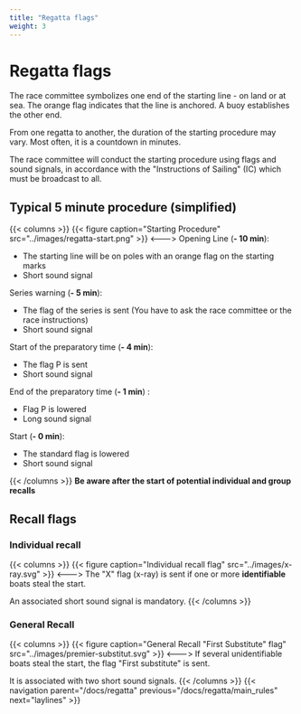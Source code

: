 ```yaml
---
title: "Regatta flags"
weight: 3
---
```


# Regatta flags

The race committee symbolizes one end of the starting line - on land or at sea. The orange flag indicates that the line is anchored. A buoy establishes the other end.

From one regatta to another, the duration of the starting procedure may vary. Most often, it is a countdown in minutes.

The race committee will conduct the starting procedure using flags and sound signals, in accordance with the "Instructions of Sailing" (IC) which must be broadcast to all.

## Typical 5 minute procedure (simplified)

{{< columns >}}
{{< figure caption="Starting Procedure" src="../images/regatta-start.png" >}}
<--->
Opening Line (**- 10 min**):

- The starting line will be on poles with an orange flag on the starting marks
- Short sound signal

Series warning (**- 5 min**):

- The flag of the series is sent (You have to ask the race committee or the race instructions)
- Short sound signal

Start of the preparatory time (**- 4 min**):

- The flag P is sent
- Short sound signal

End of the preparatory time (**- 1 min**) :

- Flag P is lowered
- Long sound signal

Start (**- 0 min**):

- The standard flag is lowered
- Short sound signal

{{< /columns >}}
**Be aware after the start of potential individual and group recalls**

## Recall flags

### Individual recall
{{< columns >}}
{{< figure caption="Individual recall flag" src="../images/x-ray.svg" >}}
<--->
The "X" flag (x-ray) is sent if one or more **identifiable** boats steal the start.

An associated short sound signal is mandatory.
{{< /columns >}}

### General Recall
{{< columns >}}
{{< figure caption="General Recall \"First Substitute\" flag" src="../images/premier-substitut.svg" >}}
<--->
If several unidentifiable boats steal the start, the flag "First substitute" is sent.

It is associated with two short sound signals.
{{< /columns >}}
{{< navigation parent="/docs/regatta" previous="/docs/regatta/main_rules" next="laylines" >}}